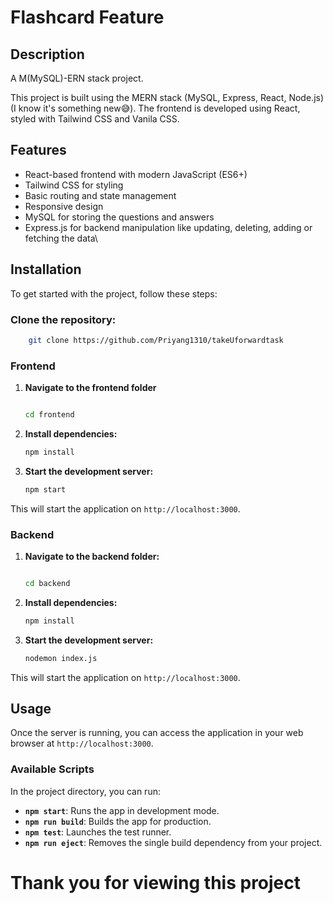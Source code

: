 # Flashcard Feature

## Description
A M(MySQL)-ERN stack project.

This project is built using the MERN stack (MySQL, Express, React, Node.js) (I know it's something new😅). The frontend is developed using React, styled with Tailwind CSS and Vanila CSS.

## Features
- React-based frontend with modern JavaScript (ES6+)
- Tailwind CSS for styling
- Basic routing and state management
- Responsive design
- MySQL for storing the questions and answers
- Express.js for backend manipulation like updating, deleting, adding or fetching the data\

## Installation

To get started with the project, follow these steps:
### Clone the repository:
```bash
    git clone https://github.com/Priyang1310/takeUforwardtask
```

### Frontend

1. **Navigate to the frontend folder**
    ```bash
    
    cd frontend
    ```

2. **Install dependencies:**
    ```bash
    npm install
    ```

3. **Start the development server:**
    ```bash
    npm start
    ```

This will start the application on `http://localhost:3000`.

### Backend

1. **Navigate to the backend folder:**
    ```bash
    
    cd backend
    ```

2. **Install dependencies:**
    ```bash
    npm install
    ```

3. **Start the development server:**
    ```bash
    nodemon index.js
    ```

This will start the application on `http://localhost:3000`.


## Usage

Once the server is running, you can access the application in your web browser at `http://localhost:3000`.

### Available Scripts

In the project directory, you can run:

- **`npm start`**: Runs the app in development mode.
- **`npm run build`**: Builds the app for production.
- **`npm test`**: Launches the test runner.
- **`npm run eject`**: Removes the single build dependency from your project.

# Thank you for viewing this project